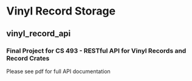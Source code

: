 # Vinyl Record Storage
## vinyl_record_api
### Final Project for CS 493 - RESTful API for Vinyl Records and Record Crates

Please see pdf for full API documentation
